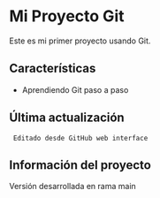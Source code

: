 # Mi Proyecto Git
   
   Este es mi primer proyecto usando Git.

## Características
   - Aprendiendo Git paso a paso

## Última actualización
     Editado desde GitHub web interface

## Información del proyecto
   Versión desarrollada en rama main